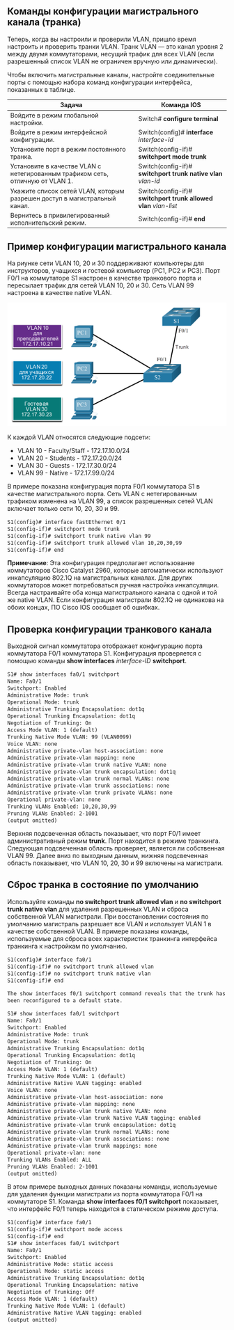 <!-- 3.4.1 -->
## Команды конфигурации магистрального канала (транка)

Теперь, когда вы настроили и проверили VLAN, пришло время настроить и проверить транки VLAN. Транк VLAN — это канал уровня 2 между двумя коммутаторами, несущий трафик для всех VLAN (если разрешенный список VLAN не ограничен вручную или динамически).

Чтобы включить магистральные каналы, настройте соединительные порты с помощью набора команд конфигурации интерфейса, показанных в таблице.

| Задача | Команда IOS |
| --- | --- |
| Войдите в режим глобальной настройки. | Switch# **configure terminal** |
| Войдите в режим интерфейсной конфигурации. | Switch(config)# **interface** _interface-id_ |
| Установите порт в режим постоянного транка. | Switch(config-if)# **switchport mode trunk** |
| Установите в качестве VLAN с нетегированным трафиком сеть, отличную от VLAN 1. | Switch(config-if)# **switchport trunk native vlan** _vlan-id_ |
| Укажите список сетей VLAN, которым разрешен доступ в магистральный канал. | Switch(config-if)# **switchport trunk allowed vlan** _vlan-list_ |
| Вернитесь в привилегированный исполнительский режим. | Switch(config-if)# **end** |

<!-- 3.4.2 -->
## Пример конфигурации магистрального канала

На риунке сети VLAN 10, 20 и 30 поддерживают компьютеры для инструкторов, учащихся и гостевой компьютер (PC1, PC2 и PC3). Порт F0/1 на коммутаторе S1 настроен в качестве транкового порта и пересылает трафик для сетей VLAN 10, 20 и 30. Сеть VLAN 99 настроена в качестве native VLAN.

![](./assets/3.4.2.png)


К каждой VLAN относятся следующие подсети:

* VLAN 10 - Faculty/Staff - 172.17.10.0/24 
* VLAN 20 - Students - 172.17.20.0/24
* VLAN 30 - Guests - 172.17.30.0/24
* VLAN 99 - Native - 172.17.99.0/24

В примере показана конфигурация порта F0/1 коммутатора S1 в качестве магистрального порта. Сеть VLAN с нетегированным трафиком изменена на VLAN 99, а список разрешенных сетей VLAN включает только сети 10, 20, 30 и 99.

```
S1(config)# interface fastEthernet 0/1
S1(config-if)# switchport mode trunk
S1(config-if)# switchport trunk native vlan 99
S1(config-if)# switchport trunk allowed vlan 10,20,30,99
S1(config-if)# end
```

**Примечание**: Эта конфигурация предполагает использование коммутаторов Cisco Catalyst 2960, которые автоматически используют инкапсуляцию 802.1Q на магистральных каналах. Для других коммутаторов может потребоваться ручная настройка инкапсуляции. Всегда настраивайте оба конца магистрального канала с одной и той же native VLAN. Если конфигурация магистрали 802.1Q не одинакова на обоих концах, ПО Cisco IOS сообщает об ошибках.

<!-- 3.4.3 -->
## Проверка конфигурации транкового канала

Выходной сигнал коммутатора отображает конфигурацию порта коммутатора F0/1 коммутатора S1. Конфигурация проверяется с помощью команды **show interfaces** _interface-ID_ **switchport**.

```
S1# show interfaces fa0/1 switchport
Name: Fa0/1
Switchport: Enabled
Administrative Mode: trunk
Operational Mode: trunk
Administrative Trunking Encapsulation: dot1q
Operational Trunking Encapsulation: dot1q
Negotiation of Trunking: On
Access Mode VLAN: 1 (default)
Trunking Native Mode VLAN: 99 (VLAN0099)
Voice VLAN: none
Administrative private-vlan host-association: none 
Administrative private-vlan mapping: none 
Administrative private-vlan trunk native VLAN: none
Administrative private-vlan trunk encapsulation: dot1q
Administrative private-vlan trunk normal VLANs: none
Administrative private-vlan trunk associations: none
Administrative private-vlan trunk private VLANs: none 
Operational private-vlan: none
Trunking VLANs Enabled: 10,20,30,99
Pruning VLANs Enabled: 2-1001
(output omitted)
```

Верхняя подсвеченная область показывает, что порт F0/1 имеет административный режим **trunk**. Порт находится в режиме транкинга. Следующая подсвеченная область проверяет, является ли собственная VLAN 99. Далее вниз по выходным данным, нижняя подсвеченная область показывает, что VLAN 10, 20, 30 и 99 включены на магистрали.

<!-- 3.4.4 -->
## Сброс транка в состояние по умолчанию

Используйте команды **no switchport trunk allowed vlan** и **no switchport trunk native vlan** для удаления разрешенных VLAN и сброса собственной VLAN магистрали. При восстановлении состояния по умолчанию магистраль разрешает все VLAN и использует VLAN 1 в качестве собственной VLAN. В примере показаны команды, используемые для сброса всех характеристик транкинга интерфейса транкинга к настройкам по умолчанию.

```
S1(config)# interface fa0/1
S1(config-if)# no switchport trunk allowed vlan
S1(config-if)# no switchport trunk native vlan
S1(config-if)# end
```

```
The show interfaces f0/1 switchport command reveals that the trunk has been reconfigured to a default state.
```

```
S1# show interfaces fa0/1 switchport
Name: Fa0/1
Switchport: Enabled
Administrative Mode: trunk
Operational Mode: trunk
Administrative Trunking Encapsulation: dot1q
Operational Trunking Encapsulation: dot1q
Negotiation of Trunking: On
Access Mode VLAN: 1 (default) 
Trunking Native Mode VLAN: 1 (default)
Administrative Native VLAN tagging: enabled
Voice VLAN: none
Administrative private-vlan host-association: none 
Administrative private-vlan mapping: none 
Administrative private-vlan trunk native VLAN: none
Administrative private-vlan trunk Native VLAN tagging: enabled
Administrative private-vlan trunk encapsulation: dot1q
Administrative private-vlan trunk normal VLANs: none
Administrative private-vlan trunk associations: none
Administrative private-vlan trunk mappings: none
Operational private-vlan: none
Trunking VLANs Enabled: ALL
Pruning VLANs Enabled: 2-1001
(output omitted)
```

В этом примере выходных данных показаны команды, используемые для удаления функции магистрали из порта коммутатора F0/1 на коммутаторе S1. Команда **show interfaces f0/1 switchport** показывает, что интерфейс F0/1 теперь находится в статическом режиме доступа.

```
S1(config)# interface fa0/1
S1(config-if)# switchport mode access
S1(config-if)# end
S1# show interfaces fa0/1 switchport
Name: Fa0/1
Switchport: Enabled
Administrative Mode: static access
Operational Mode: static access
Administrative Trunking Encapsulation: dot1q
Operational Trunking Encapsulation: native
Negotiation of Trunking: Off
Access Mode VLAN: 1 (default)
Trunking Native Mode VLAN: 1 (default)
Administrative Native VLAN tagging: enabled
(output omitted)
```